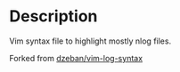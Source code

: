 # Description

Vim syntax file to highlight mostly nlog files.

Forked from [dzeban/vim-log-syntax](https://github.com/dzeban/vim-log-syntax)
